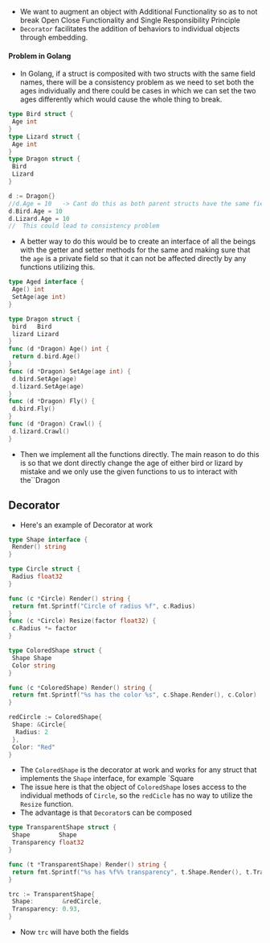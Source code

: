 - We want to augment an object with Additional Functionality so as to not break Open Close Functionality and Single Responsibility Principle
- `Decorator` facilitates the addition of behaviors to individual objects through embedding.

#### Problem in Golang

- In Golang, if a struct is composited with two structs with the same field names, there will be a consistency problem as we need to set both the ages individually and there could be cases in which we can set the two ages differently which would cause the whole thing to break.

```go
type Bird struct {
 Age int
}
type Lizard struct {
 Age int
}
type Dragon struct {
 Bird
 Lizard
}

d := Dragon{}
//d.Age = 10   -> Cant do this as both parent structs have the same field
d.Bird.Age = 10
d.Lizard.Age = 10
//  This could lead to consistency problem
```

- A better way to do this would be to create an interface of all the beings with the getter and setter methods for the same and making sure that the `age` is a private field so that it can not be affected directly by any functions utilizing this.

```go
type Aged interface {
 Age() int
 SetAge(age int)
}

type Dragon struct {
 bird   Bird
 lizard Lizard
}
func (d *Dragon) Age() int {
 return d.bird.Age()
}
func (d *Dragon) SetAge(age int) {
 d.bird.SetAge(age)
 d.lizard.SetAge(age)
}
func (d *Dragon) Fly() {
 d.bird.Fly()
}
func (d *Dragon) Crawl() {
 d.lizard.Crawl()
}
```

- Then we implement all the functions directly. The main reason to do this is so that we dont directly change the age of either bird or lizard by mistake and we only use the given functions to us to interact with the``Dragon

## Decorator

- Here's an example of Decorator at work

```go
type Shape interface {
 Render() string
}

type Circle struct {
 Radius float32
}

func (c *Circle) Render() string {
 return fmt.Sprintf("Circle of radius %f", c.Radius)
}
func (c *Circle) Resize(factor float32) {
 c.Radius *= factor
}

type ColoredShape struct {
 Shape Shape
 Color string
}

func (c *ColoredShape) Render() string {
 return fmt.Sprintf("%s has the color %s", c.Shape.Render(), c.Color)
}

redCircle := ColoredShape{
 Shape: &Circle{
  Radius: 2
 },
 Color: "Red"
}
```

- The `ColoredShape` is the decorator at work and works for any struct that implements the `Shape` interface, for example `Square
- The issue here is that the object of `ColoredShape` loses access to the individual methods of `Circle`, so the `redCicle` has no way to utilize the `Resize` function.
- The advantage is that `Decorator`s can be composed

```go
type TransparentShape struct {
 Shape        Shape
 Transparency float32
}

func (t *TransparentShape) Render() string {
 return fmt.Sprintf("%s has %f%% transparency", t.Shape.Render(), t.Transparency*100.0)
}

trc := TransparentShape{
 Shape:        &redCircle,
 Transparency: 0.93,
}
```

- Now `trc` will have both the fields
